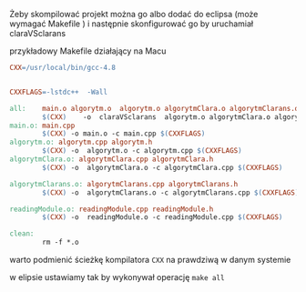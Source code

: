 Żeby skompilować projekt można go albo dodać do eclipsa (może wymagać Makefile ) i następnie skonfigurować go by uruchamiał claraVSclarans


przykładowy Makefile działający na Macu

```Makefile
CXX=/usr/local/bin/gcc-4.8


CXXFLAGS=-lstdc++  -Wall

all:	main.o algorytm.o  algorytm.o algorytmClara.o algorytmClarans.o  readingModule.o 
		$(CXX)    -o  claraVSclarans  algorytm.o algorytmClara.o algorytmClarans.o  readingModule.o main.o  $(CXXFLAGS)
main.o:	main.cpp
		$(CXX) -o main.o -c main.cpp $(CXXFLAGS) 
algorytm.o: algorytm.cpp algorytm.h
		$(CXX) -o  algorytm.o -c algorytm.cpp $(CXXFLAGS) 
algorytmClara.o: algorytmClara.cpp algorytmClara.h
		$(CXX) -o  algorytmClara.o -c algorytmClara.cpp $(CXXFLAGS) 

algorytmClarans.o: algorytmClarans.cpp algorytmClarans.h
		$(CXX) -o  algorytmClarans.o -c algorytmClarans.cpp $(CXXFLAGS)

readingModule.o: readingModule.cpp readingModule.h
		$(CXX) -o  readingModule.o -c readingModule.cpp $(CXXFLAGS)

clean:
		rm -f *.o
```

warto podmienić ścieżkę kompilatora ```CXX``` na prawdziwą w danym systemie

w elipsie ustawiamy tak by wykonywał operację `make all`